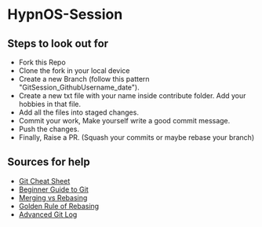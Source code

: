 # HypnOS-Session

## Steps to look out for
- Fork this Repo
- Clone the fork in your local device
- Create a new Branch (follow this pattern "GitSession_GithubUsername_date").
- Create a new txt file with your name inside contribute folder. Add your hobbies in that file.
- Add all the files into staged changes.
- Commit your work, Make yourself write a good commit message.
- Push the changes.
- Finally, Raise a PR. (Squash your commits or maybe rebase your branch)


## Sources for help
- [Git Cheat Sheet](https://www.atlassian.com/dam/jcr:e7e22f25-bba2-4ef1-a197-53f46b6df4a5/SWTM-2088_Atlassian-Git-Cheatsheet.pdf)
- [Beginner Guide to Git](https://www.atlassian.com/git/tutorials/what-is-version-control)
- [Merging vs Rebasing](https://www.atlassian.com/git/tutorials/merging-vs-rebasing)
- [Golden Rule of Rebasing](https://www.atlassian.com/git/tutorials/merging-vs-rebasing#the-golden-rule-of-rebasing)
- [Advanced Git Log](https://www.atlassian.com/git/tutorials/git-log)
